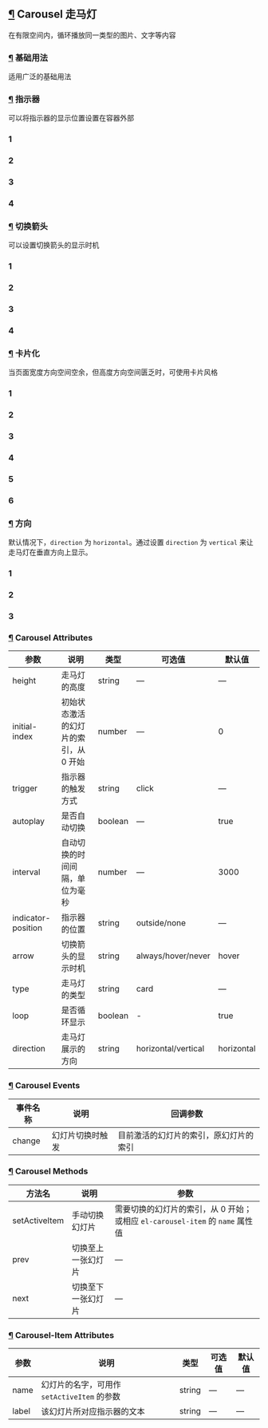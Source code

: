 ## [¶](https://element.eleme.cn/#/zh-CN/component/carousel#carousel-zou-ma-deng) Carousel 走马灯

在有限空间内，循环播放同一类型的图片、文字等内容

### [¶](https://element.eleme.cn/#/zh-CN/component/carousel#ji-chu-yong-fa) 基础用法

适用广泛的基础用法

### [¶](https://element.eleme.cn/#/zh-CN/component/carousel#zhi-shi-qi) 指示器

可以将指示器的显示位置设置在容器外部

### 1

### 2

### 3

### 4

### [¶](https://element.eleme.cn/#/zh-CN/component/carousel#qie-huan-jian-tou) 切换箭头

可以设置切换箭头的显示时机

### 1

### 2

### 3

### 4

### [¶](https://element.eleme.cn/#/zh-CN/component/carousel#qia-pian-hua) 卡片化

当页面宽度方向空间空余，但高度方向空间匮乏时，可使用卡片风格

### 1

### 2

### 3

### 4

### 5

### 6

### [¶](https://element.eleme.cn/#/zh-CN/component/carousel#fang-xiang) 方向

默认情况下，`direction` 为 `horizontal`。通过设置 `direction` 为 `vertical` 来让走马灯在垂直方向上显示。

### 1

### 2

### 3

### [¶](https://element.eleme.cn/#/zh-CN/component/carousel#carousel-attributes) Carousel Attributes

| 参数 | 说明 | 类型 | 可选值 | 默认值 |
| --- | --- | --- | --- | --- |
| height | 走马灯的高度 | string | — | — |
| initial-index | 初始状态激活的幻灯片的索引，从 0 开始 | number | — | 0 |
| trigger | 指示器的触发方式 | string | click | — |
| autoplay | 是否自动切换 | boolean | — | true |
| interval | 自动切换的时间间隔，单位为毫秒 | number | — | 3000 |
| indicator-position | 指示器的位置 | string | outside/none | — |
| arrow | 切换箭头的显示时机 | string | always/hover/never | hover |
| type | 走马灯的类型 | string | card | — |
| loop | 是否循环显示 | boolean | \- | true |
| direction | 走马灯展示的方向 | string | horizontal/vertical | horizontal |

### [¶](https://element.eleme.cn/#/zh-CN/component/carousel#carousel-events) Carousel Events

| 事件名称 | 说明 | 回调参数 |
| --- | --- | --- |
| change | 幻灯片切换时触发 | 目前激活的幻灯片的索引，原幻灯片的索引 |

### [¶](https://element.eleme.cn/#/zh-CN/component/carousel#carousel-methods) Carousel Methods

| 方法名 | 说明 | 参数 |
| --- | --- | --- |
| setActiveItem | 手动切换幻灯片 | 需要切换的幻灯片的索引，从 0 开始；或相应 `el-carousel-item` 的 `name` 属性值 |
| prev | 切换至上一张幻灯片 | — |
| next | 切换至下一张幻灯片 | — |

### [¶](https://element.eleme.cn/#/zh-CN/component/carousel#carousel-item-attributes) Carousel-Item Attributes

| 参数 | 说明 | 类型 | 可选值 | 默认值 |
| --- | --- | --- | --- | --- |
| name | 幻灯片的名字，可用作 `setActiveItem` 的参数 | string | — | — |
| label | 该幻灯片所对应指示器的文本 | string | — | — |